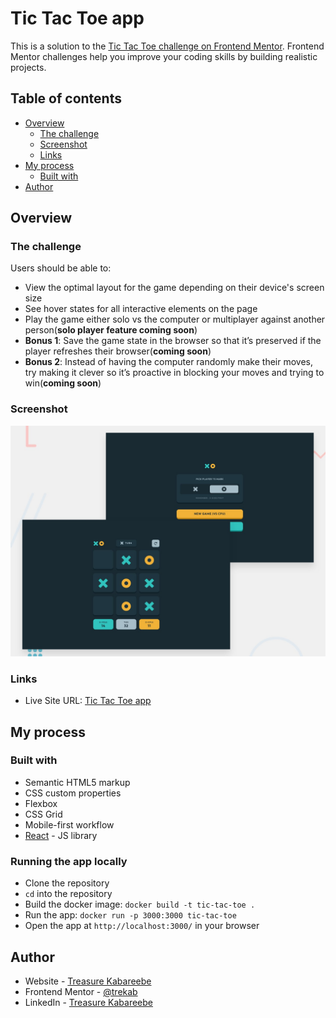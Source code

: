 # Tic Tac Toe app

This is a solution to the [Tic Tac Toe challenge on Frontend Mentor](https://www.frontendmentor.io/challenges/tic-tac-toe-game-Re7ZF_E2v). Frontend Mentor challenges help you improve your coding skills by building realistic projects. 

## Table of contents

- [Overview](#overview)
  - [The challenge](#the-challenge)
  - [Screenshot](#screenshot)
  - [Links](#links)
- [My process](#my-process)
  - [Built with](#built-with)
- [Author](#author)

## Overview

### The challenge

Users should be able to:

- View the optimal layout for the game depending on their device's screen size
- See hover states for all interactive elements on the page
- Play the game either solo vs the computer or multiplayer against another person(__solo player feature coming soon__)
- **Bonus 1**: Save the game state in the browser so that it’s preserved if the player refreshes their browser(__coming soon__)
- **Bonus 2**: Instead of having the computer randomly make their moves, try making it clever so it’s proactive in blocking your moves and trying to win(__coming soon__)

### Screenshot

![](./preview.jpg)

### Links

- Live Site URL: [Tic Tac Toe app](https://tic-tac-toe-trekab.netlify.app/)

## My process

### Built with

- Semantic HTML5 markup
- CSS custom properties
- Flexbox
- CSS Grid
- Mobile-first workflow
- [React](https://reactjs.org/) - JS library

### Running the app locally
- Clone the repository
- `cd` into the repository
- Build the docker image: `docker build -t tic-tac-toe .`
- Run the app: `docker run -p 3000:3000 tic-tac-toe`
- Open the app at `http://localhost:3000/` in your browser

## Author

- Website - [Treasure Kabareebe](https://trekab.io/)
- Frontend Mentor - [@trekab](https://www.frontendmentor.io/profile/trekab)
- LinkedIn - [Treasure Kabareebe](https://www.linkedin.com/in/treasure-kabareebe/)
